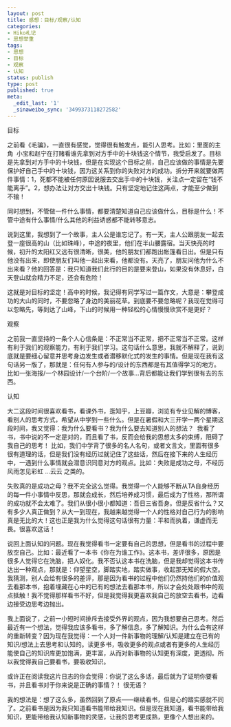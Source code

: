```yaml
---
layout: post
title: 感想：目标/观察/认知
categories:
- Hiko札记
- 思想举重
tags:
- 思想
- 目标
- 观察
- 认知
status: publish
type: post
published: true
meta:
  _edit_last: '1'
  _sinaweibo_sync: '3499373118272582'
---
```

目标

之前看《毛骗》，一直很有感觉，觉得很有触发点，能引人思考。比如：里面的主角  小宝和赵宁在打赌看谁先拿到对方手中的十块钱这个情节，我受启发了。目标是先拿到对方手中的十块钱，但是在实现这个目标之前，自己应该做的事情是先要保护好自己手中的十块钱，因为这关系到你的失败对方的成功。拆分开来就要做两件事情：1，死都不能被任何原因说服去交出手中的十块钱，关注点一定留在“钱不能离手”。2，想办法让对方交出十块钱。只有坚定地记住这两点，才能至少做到不输！

同时想到，不管做一件什么事情，都要清楚知道自己应该做什么，目标是什么！不管中途有什么事情/什么其他的利益诱惑都不能转移意志。

说到这里，我想到了一个故事，主人公是谁忘记了。有一天，主人公跟朋友一起去登一座很高的山（比如珠峰），中途的夜里，他们在半山腰露宿。当天快亮的时候，初升的太阳红又远有很清晰，很美，他的朋友们都跑出帐篷看日出。但是只有他没有出来，即使朋友们叫他一起出来看，他都没有。天亮了，朋友问他为什么不出来看？他的回答是：我只知道我们此行的目的是要来登山，如果没有休息好，白天登山就会精力不足，还会有危险！

这就是对目标的坚定！高中的时候，我记得有同学写过一篇作文，大意是：攀登成功的大山的同时，不要忽略了身边的美丽花草。到底要不要忽略呢？我现在觉得可以忽略先，等到达了山峰，下山的时候用一种轻松的心情慢慢欣赏不是更好？

观察

之前我一直坚持的一条个人心信条是：不正常当不正常，把不正常当不正常。这样有利于我们的观察能力，有利于我们学习。这句话什么意思，我就不解释了，说到底就是要细心留意并思考身边发生或者潜移默化式的发生的事情。但是现在我有这句话另一版了，那就是：任何有人参与的/设计的东西都是有其值得学习的地方。比如一张海报/一个林园设计/一个台阶/一个故事...背后都能让我们学到很有去的东西。

认知

大二这段时间很喜欢看书，看课外书，逛知乎，上豆瓣，浏览有专业见解的博客，看别人的思考方式，希望从中学到一些什么。但是在暑假和大三开学一两个星期这段时间，我又觉得：我为什么要看书？我为什么要去知道别人的想法？  我看了书，书中说的不一定是对的，而且看了书，反而会给我的思想太多的束缚，阻碍了我自己的思考！ 比如，我们中学背了很多的名人名句，或者文言文，里面有很多很有道理的话，但是我们没有经历过就记住了这些话，然后在接下来的人生经历中，一遇到什么事情就会潜意识同意对方的观点。比如：失败是成功之母，不经历风雨怎见彩虹 ...云云 之类的。

失败真的是成功之母？我不完全这么觉得。我觉得一个人能够不断从TA自身经历的每一件小事情中反思，那就会成长，然后培养成习惯，最后成为了性格，那所谓的成功就不会太难了。我们从很小很小都知道：吾日三省吾身。但是反省什么？又有多少人真正做到？从大一到现在，我越来越觉得一个人的性格对自己行为的影响真是无比的大！这也正是我为什么觉得这句话很有力量：平和而执着，谦虚而无畏。很喜欢这话！

说回上面认知的问题。现在我觉得看书一定要有自己的思想，但是看书的过程中要放空自己。比如：最近看了一本书《你在为谁工作》。这本书，差评很多，原因是很多人觉得它在洗脑，把人奴化。我不否认这本书在洗脑，但是我却觉得这本书传达出一种观点，那就是：仰望星空，脚踏实地，踏实做事，收起那无知的假大空。我猜测，别人会给有很多的差评，那是因为看书的过程中他们仍然持他们的价值观去看那本书，抱着埋藏在心中的已有的想法去看那本书，所以才会处处跟书中的观点抵触！我不觉得那样看书不好，但是我觉得我更喜欢我自己的放空去看书，边看边接受边思考边抛出。

我上面说了，之前一小短时间排斥去接受外界的观点，因为我想要自己思考。然后最近有一个想法，觉得我应该多看书，多了解信息，多了解知识。为什么会有这样的重新转变？因为现在我觉得：一个人对一件新事物的理解/认知是建立在已有的知识/想法上去思考和认知的。读更多书，吸收更多的观点或者有更多的人生经历能使自己的知识库更加饱满，更丰富，从而对新事物的认知更有深度，更透彻。所以我觉得我自己要看书，要吸收知识。

或许正在阅读我这片日志的你会觉得：你说了这么多话，最后就为了证明你要看书，并且看书对于你来说是正确的事情？！ 很无语？

我的想法是：想了这么多，虽然回到了原点——继续看书，但是心的踏实感就不同了。之前看书是因为我只知道看书能带给我知识。但是现在我知道，看书能带给我知识，更能带给我认知新事物的灵感，让我的思考更成熟，更像个人想出来的。


